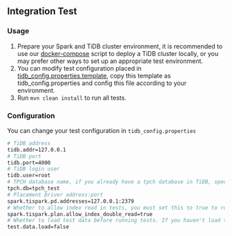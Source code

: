 ## Integration Test
### Usage
1. Prepare your Spark and TiDB cluster environment, it is recommended to use our [docker-compose](../../../docker-compose.yaml) script to deploy a TiDB cluster locally, or you may prefer other ways to set up an appropriate test environment.
2. You can modify test configuration placed in [tidb_config.properties.template](./resources/tidb_config.properties.template), copy this template as tidb_config.properties and config this file according to your environment.
3. Run `mvn clean install` to run all tests.

### Configuration
You can change your test configuration in `tidb_config.properties`
```bash
# TiDB address
tidb.addr=127.0.0.1
# TiDB port
tidb.port=4000
# TiDB login user
tidb.user=root
# TPCH database name, if you already have a tpch database in TiDB, specify the db name so that TPCH tests will run on this database
tpch.db=tpch_test
# Placement Driver address:port
spark.tispark.pd.addresses=127.0.0.1:2379
# Whether to allow index read in tests, you must set this to true to run index tests.
spark.tispark.plan.allow_index_double_read=true
# Whether to load test data before running tests. If you haven't load tispark_test or tpch_test data, set this to true. The next time you run tests, you can set this to false.
test.data.load=false
```